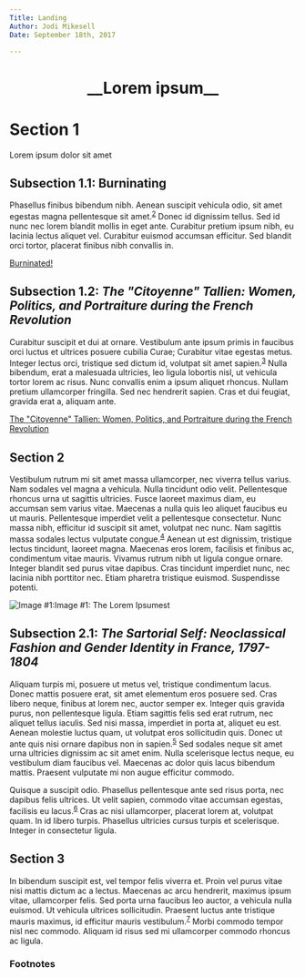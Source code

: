 ```yaml
---  
Title: Landing
Author: Jodi Mikesell  
Date: September 18th, 2017

---  				
```

<center> <h1>__Lorem ipsum__ </h1> </center>

# Section 1  
Lorem ipsum dolor sit amet

## Subsection 1.1: Burninating
Phasellus finibus bibendum nibh. Aenean suscipit vehicula odio, sit amet egestas magna pellentesque sit amet.<sup>[2](#myfootnote2)</sup> Donec id dignissim tellus. Sed id nunc nec lorem blandit mollis in eget ante. Curabitur pretium ipsum nibh, eu lacinia lectus aliquet vel. Curabitur euismod accumsan efficitur. Sed blandit orci tortor, placerat finibus nibh convallis in. 

[Burninated!](http://homestarrunner.com/sbemail58.html)

## Subsection 1.2: *The "Citoyenne" Tallien: Women, Politics, and Portraiture during the French Revolution*
Curabitur suscipit et dui at ornare. Vestibulum ante ipsum primis in faucibus orci luctus et ultrices posuere cubilia Curae; Curabitur vitae egestas metus. Integer lectus orci, tristique sed dictum id, volutpat sit amet sapien.<sup>[3](#myfootnote3)</sup> Nulla bibendum, erat a malesuada ultricies, leo ligula lobortis nisl, ut vehicula tortor lorem ac risus. Nunc convallis enim a ipsum aliquet rhoncus. Nullam pretium ullamcorper fringilla. Sed nec hendrerit sapien. Cras et dui feugiat, gravida erat a, aliquam ante. 

[The "Citoyenne" Tallien: Women, Politics, and Portraiture during the French Revolution](https://www.jstor.org/stable/pdf/23046580.pdf)

## Section 2 
Vestibulum rutrum mi sit amet massa ullamcorper, nec viverra tellus varius. Nam sodales vel magna a vehicula. Nulla tincidunt odio velit. Pellentesque rhoncus urna ut sagittis ultricies. Fusce laoreet maximus diam, eu accumsan sem varius vitae. Maecenas a nulla quis leo aliquet faucibus eu ut mauris. Pellentesque imperdiet velit a pellentesque consectetur. Nunc massa nibh, efficitur id suscipit sit amet, volutpat nec nunc. Nam sagittis massa sodales lectus vulputate congue.<sup>[4](#myfootnote4)</sup> Aenean ut est dignissim, tristique lectus tincidunt, laoreet magna. Maecenas eros lorem, facilisis et finibus ac, condimentum vitae mauris. Vivamus rutrum nibh ut ligula congue ornare. Integer blandit sed purus vitae dapibus. Cras tincidunt imperdiet nunc, nec lacinia nibh porttitor nec. Etiam pharetra tristique euismod. Suspendisse potenti. 

![Image #1:**Image #1: The Lorem Ipsumest**](https://iwsmt-content-ok2nbdvvyp8jbrhdp.stackpathdns.com/22520131835140.jpg)

## Subsection 2.1: *The Sartorial Self: Neoclassical Fashion and Gender Identity in France, 1797-1804*
Aliquam turpis mi, posuere ut metus vel, tristique condimentum lacus. Donec mattis posuere erat, sit amet elementum eros posuere sed. Cras libero neque, finibus at lorem nec, auctor semper ex. Integer quis gravida purus, non pellentesque ligula. Etiam sagittis felis sed erat rutrum, nec aliquet tellus iaculis. Sed nisi massa, imperdiet in porta at, aliquet eu est. Aenean molestie luctus quam, ut volutpat eros sollicitudin quis. Donec ut ante quis nisi ornare dapibus non in sapien.<sup>[5](#myfootnote5)</sup> Sed sodales neque sit amet urna ultricies dignissim ac sit amet enim. Nulla scelerisque lectus neque, eu vestibulum diam faucibus vel. Maecenas ac dolor quis lacus bibendum mattis. Praesent vulputate mi non augue efficitur commodo.


Quisque a suscipit odio. Phasellus pellentesque ante sed risus porta, nec dapibus felis ultrices. Ut velit sapien, commodo vitae accumsan egestas, facilisis eu lacus.<sup>[6](#myfootnote6)</sup> Cras ac nisi ullamcorper, placerat lorem at, volutpat quam. In id libero turpis. Phasellus ultricies cursus turpis et scelerisque. Integer in consectetur ligula. 

## Section 3 

In bibendum suscipit est, vel tempor felis viverra et. Proin vel purus vitae nisi mattis dictum ac a lectus. Maecenas ac arcu hendrerit, maximus ipsum vitae, ullamcorper felis. Sed porta urna faucibus leo auctor, a vehicula nulla euismod. Ut vehicula ultrices sollicitudin. Praesent luctus ante tristique mauris maximus, id efficitur mauris vestibulum.<sup>[7](#myfootnote7)</sup> Morbi commodo tempor nisl nec commodo. Aliquam id risus sed mi ullamcorper commodo rhoncus ac ligula. 




### Footnotes
[^1]: my first footnote! And a [link](https://www.eff.org/).  
<a name="myfootnote2"><sup>2</sup></a> Footnote #2  
<a name="myfootnote3"><sup>3</sup></a> Footnote #3  
<a name="myfootnote4"><sup>4</sup></a> Footnote #4  
<a name="myfootnote5"><sup>5</sup></a> Footnote #5  
<a name="myfootnote6"><sup>6</sup></a> Footnote #6  
<a name="myfootnote7"><sup>7</sup></a> Footnote #7